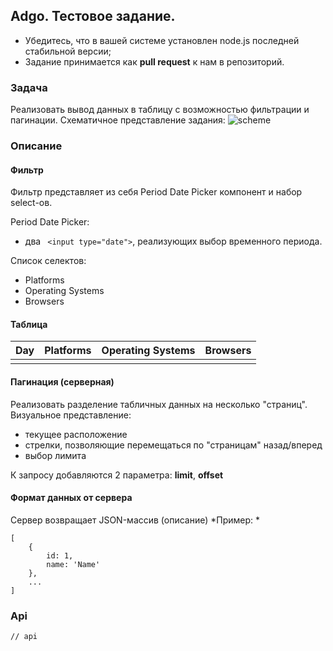 ## Adgo. Тестовое задание.

- Убедитесь, что в вашей системе установлен node.js последней стабильной версии;
- Задание принимается как **pull request** к нам в репозиторий.

### Задача
Реализовать вывод данных в таблицу c возможностью фильтрации и пагинации.
Схематичное представление задания:
![scheme](https://user-images.githubusercontent.com/16764868/61729490-0272ae00-ad80-11e9-9e63-70afb1a89849.png)

### Описание

#### Фильтр
Фильтр представляет из себя Period Date Picker компонент и набор select-ов.

Period Date Picker:
- два ` <input type="date">`, реализующих выбор временного периода.

Список селектов:
- Platforms
- Operating Systems
- Browsers

#### Таблица

| Day | Platforms  | Operating Systems  | Browsers
| ------------ | ------------ | ------------ | ------------ |
|   |   |  |  |  |

#### Пагинация (серверная)
Реализовать разделение табличных данных на несколько "страниц".
Визуальное представление:
- текущее расположение
- стрелки, позволяющие перемещаться по "страницам" назад/вперед
- выбор лимита

К запросу добавляются 2 параметра: **limit**, **offset**

#### Формат данных от сервера
Сервер возвращает JSON-массив (описание)
*Пример: *
```
[
	{
		id: 1,
		name: 'Name'
	},
	...
]
```

### Api

```
// api
```